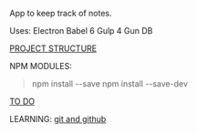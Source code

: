 App to keep track of notes.

Uses:
Electron
Babel 6
Gulp 4
Gun DB

[PROJECT STRUCTURE](./docs/project_structure.md)

NPM MODULES:
>npm install --save
>npm install --save-dev

[TO DO](./docs/todo.md)

LEARNING:
[git and github](./docs/git.md)

